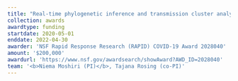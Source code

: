 ```yaml
---
title: "Real-time phylogenetic inference and transmission cluster analysis of COVID-19"
collection: awards
awardtype: funding
startdate: 2020-05-01
enddate: 2022-04-30
awarder: 'NSF Rapid Response Research (RAPID) COVID-19 Award 2028040'
amount: '$200,000'
awardurl: 'https://www.nsf.gov/awardsearch/showAward?AWD_ID=2028040'
team: '<b>Niema Moshiri (PI)</b>, Tajana Rosing (co-PI)'
---
```


